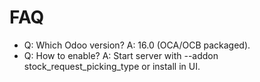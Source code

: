 # FAQ

- Q: Which Odoo version? A: 16.0 (OCA/OCB packaged).
- Q: How to enable? A: Start server with --addon stock_request_picking_type or install in UI.
